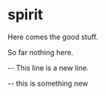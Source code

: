 # spirit

Here comes the good stuff.

So far nothing here.

-- This line is a new line.

-- this is something new




